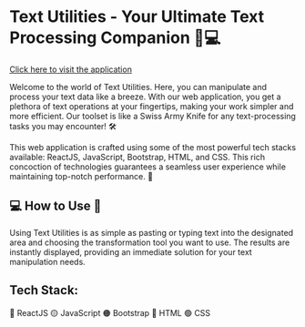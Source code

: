 # Text Utilities - Your Ultimate Text Processing Companion 📝💻
[Click here to visit the application](https://samara6855.github.io/Text-Utilities/)

Welcome to the world of Text Utilities. Here, you can manipulate and process your text data like a breeze. With our web application, you get a plethora of text operations at your fingertips, making your work simpler and more efficient. Our toolset is like a Swiss Army Knife for any text-processing tasks you may encounter! 🛠️
 
This web application is crafted using some of the most powerful tech stacks available: ReactJS, JavaScript, Bootstrap, HTML, and CSS. This rich concoction of technologies guarantees a seamless user experience while maintaining top-notch performance. 🚀

<h2>💻 How to Use 🎈</h2>
Using Text Utilities is as simple as pasting or typing text into the designated area and choosing the transformation tool you want to use. The results are instantly displayed, providing an immediate solution for your text manipulation needs.

<h2>Tech Stack:</h2>
🔵 ReactJS
🟡 JavaScript
🟠 Bootstrap
🔴 HTML
🟢 CSS
